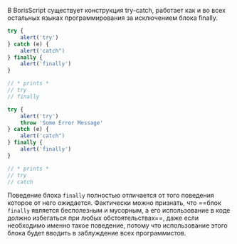 В BorisScript существует конструкция try-catch, работает как и во всех остальных языках программирования за исключением блока finally.

```js
try {
	alert('try')
} catch (e) {
	alert('catch")
} finally {
	alert('finally')
}

// * prints *
// try
// finally
```

```js
try {
	alert('try')
	throw 'Some Error Message'
} catch (e) {
	alert('catch")
} finally {
	alert('finally')
}

// * prints *
// try
// catch
```

Поведение блока `finally` полностью отличается от того поведения которое от него ожидается. Фактически можно признать, что ==блок `finally` является бесполезным и мусорным, а его использование в коде должно избегаться при любых обстоятельствах==, даже если необходимо именно такое поведение, потому что использование этого блока будет вводить в заблуждение всех программистов.
